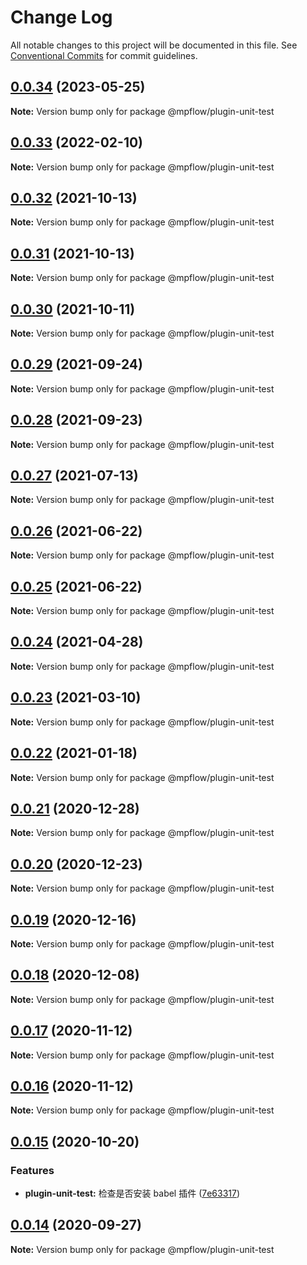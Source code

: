 # Change Log

All notable changes to this project will be documented in this file.
See [Conventional Commits](https://conventionalcommits.org) for commit guidelines.

## [0.0.34](https://github.com/wechat-miniprogram/weflow/compare/@mpflow/plugin-unit-test@0.0.33...@mpflow/plugin-unit-test@0.0.34) (2023-05-25)

**Note:** Version bump only for package @mpflow/plugin-unit-test

## [0.0.33](https://github.com/wechat-miniprogram/weflow/compare/@mpflow/plugin-unit-test@0.0.32...@mpflow/plugin-unit-test@0.0.33) (2022-02-10)

**Note:** Version bump only for package @mpflow/plugin-unit-test

## [0.0.32](https://github.com/wechat-miniprogram/weflow/compare/@mpflow/plugin-unit-test@0.0.31...@mpflow/plugin-unit-test@0.0.32) (2021-10-13)

**Note:** Version bump only for package @mpflow/plugin-unit-test

## [0.0.31](https://github.com/wechat-miniprogram/weflow/compare/@mpflow/plugin-unit-test@0.0.30...@mpflow/plugin-unit-test@0.0.31) (2021-10-13)

**Note:** Version bump only for package @mpflow/plugin-unit-test

## [0.0.30](https://github.com/wechat-miniprogram/weflow/compare/@mpflow/plugin-unit-test@0.0.29...@mpflow/plugin-unit-test@0.0.30) (2021-10-11)

**Note:** Version bump only for package @mpflow/plugin-unit-test

## [0.0.29](https://github.com/wechat-miniprogram/weflow/compare/@mpflow/plugin-unit-test@0.0.28...@mpflow/plugin-unit-test@0.0.29) (2021-09-24)

**Note:** Version bump only for package @mpflow/plugin-unit-test

## [0.0.28](https://github.com/wechat-miniprogram/weflow/compare/@mpflow/plugin-unit-test@0.0.27...@mpflow/plugin-unit-test@0.0.28) (2021-09-23)

**Note:** Version bump only for package @mpflow/plugin-unit-test

## [0.0.27](https://github.com/wechat-miniprogram/weflow/compare/@mpflow/plugin-unit-test@0.0.26...@mpflow/plugin-unit-test@0.0.27) (2021-07-13)

**Note:** Version bump only for package @mpflow/plugin-unit-test

## [0.0.26](https://github.com/wechat-miniprogram/weflow/compare/@mpflow/plugin-unit-test@0.0.25...@mpflow/plugin-unit-test@0.0.26) (2021-06-22)

**Note:** Version bump only for package @mpflow/plugin-unit-test

## [0.0.25](https://github.com/wechat-miniprogram/weflow/compare/@mpflow/plugin-unit-test@0.0.24...@mpflow/plugin-unit-test@0.0.25) (2021-06-22)

**Note:** Version bump only for package @mpflow/plugin-unit-test

## [0.0.24](https://github.com/wechat-miniprogram/weflow/compare/@mpflow/plugin-unit-test@0.0.23...@mpflow/plugin-unit-test@0.0.24) (2021-04-28)

**Note:** Version bump only for package @mpflow/plugin-unit-test

## [0.0.23](https://github.com/wechat-miniprogram/weflow/compare/@mpflow/plugin-unit-test@0.0.22...@mpflow/plugin-unit-test@0.0.23) (2021-03-10)

**Note:** Version bump only for package @mpflow/plugin-unit-test

## [0.0.22](https://github.com/wechat-miniprogram/weflow/compare/@mpflow/plugin-unit-test@0.0.21...@mpflow/plugin-unit-test@0.0.22) (2021-01-18)

**Note:** Version bump only for package @mpflow/plugin-unit-test

## [0.0.21](https://github.com/wechat-miniprogram/weflow/compare/@mpflow/plugin-unit-test@0.0.20...@mpflow/plugin-unit-test@0.0.21) (2020-12-28)

**Note:** Version bump only for package @mpflow/plugin-unit-test

## [0.0.20](https://github.com/wechat-miniprogram/weflow/compare/@mpflow/plugin-unit-test@0.0.19...@mpflow/plugin-unit-test@0.0.20) (2020-12-23)

**Note:** Version bump only for package @mpflow/plugin-unit-test

## [0.0.19](https://github.com/wechat-miniprogram/weflow/compare/@mpflow/plugin-unit-test@0.0.18...@mpflow/plugin-unit-test@0.0.19) (2020-12-16)

**Note:** Version bump only for package @mpflow/plugin-unit-test

## [0.0.18](https://github.com/wechat-miniprogram/weflow/compare/@mpflow/plugin-unit-test@0.0.17...@mpflow/plugin-unit-test@0.0.18) (2020-12-08)

**Note:** Version bump only for package @mpflow/plugin-unit-test

## [0.0.17](https://github.com/wechat-miniprogram/weflow/compare/@mpflow/plugin-unit-test@0.0.15...@mpflow/plugin-unit-test@0.0.17) (2020-11-12)

**Note:** Version bump only for package @mpflow/plugin-unit-test

## [0.0.16](https://github.com/wechat-miniprogram/weflow/compare/@mpflow/plugin-unit-test@0.0.15...@mpflow/plugin-unit-test@0.0.16) (2020-11-12)

**Note:** Version bump only for package @mpflow/plugin-unit-test

## [0.0.15](https://github.com/wechat-miniprogram/weflow/compare/@mpflow/plugin-unit-test@0.0.14...@mpflow/plugin-unit-test@0.0.15) (2020-10-20)

### Features

- **plugin-unit-test:** 检查是否安装 babel 插件 ([7e63317](https://github.com/wechat-miniprogram/weflow/commits/7e63317af32bcdbf5aa4f56bdb4c5636726d9884))

## [0.0.14](https://github.com/wechat-miniprogram/weflow/compare/@mpflow/plugin-unit-test@0.0.13...@mpflow/plugin-unit-test@0.0.14) (2020-09-27)

**Note:** Version bump only for package @mpflow/plugin-unit-test
